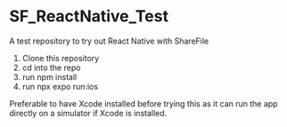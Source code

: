 # SF_ReactNative_Test
A test repository to try out React Native with ShareFile

1. Clone this repository
2. cd into the repo
3. run npm install
4. run npx expo run:ios

Preferable to have Xcode installed before trying this as it can run the app directly on a simulator if Xcode is installed.
